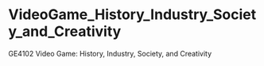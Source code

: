 VideoGame_History_Industry_Society_and_Creativity
=================================================

GE4102 Video Game: History, Industry, Society, and Creativity
